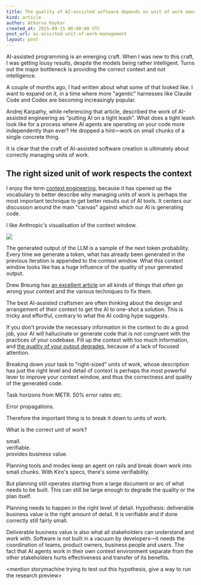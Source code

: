 ```yaml
---
title: The quality of AI-assisted software depends on unit of work management
kind: article
author: Atharva Raykar
created_at: 2025-09-15 00:00:00 UTC
post_url: ai-assisted-unit-of-work-management
layout: post
---
```

AI-assisted programming is an emerging craft. When I was new to this craft, I was getting lousy results, despite the models being rather intelligent. Turns out the major bottleneck is providing the correct context and not intelligence.

A couple of months ago, I had written about what some of that looked like. I want to expand on it, in a time where more "agentic" harnesses like Claude Code and Codex are becoming increasingly popular.

Andrej Karpathy, while referencing that article, described the work of AI-assisted engineering as "putting AI on a tight leash". What does a tight leash look like for a process where AI agents are operating on your code more independently than ever? He dropped a hint—work on small chunks of a single concrete thing.

It is clear that the craft of AI-assisted software creation is ultimately about correctly managing units of work.

## The right sized unit of work respects the context

I enjoy the term [context engineering](https://simonwillison.net/2023/Jan/23/riley-goodside/), because it has opened up the vocabulary to better describe why managing units of work is perhaps the most important technique to get better results out of AI tools. It centers our discussion around the main "canvas" against which our AI is generating code.

I like Anthropic's visualisation of the context window.

![](https://mintcdn.com/anthropic/PF_69UDRSEsLpN9D/images/context-window.svg?fit=max&auto=format&n=PF_69UDRSEsLpN9D&q=85&s=0e62b88b8d27b13a38dd2261151bada6)

The generated output of the LLM is a sample of the next token probability. Every time we generate a token, what has already been generated in the previous iteration is appended to the context window. What this context window looks like has a huge influence of the quality of your generated output.

Drew Breunig has [an excellent article](https://www.dbreunig.com/2025/06/26/how-to-fix-your-context.html) on all kinds of things that often go wrong your context and the various techniques to fix them.

The best AI-assisted craftsmen are often thinking about the design and arrangement of their context to get the AI to one-shot a solution. This is tricky and effortful, contrary to what the AI coding hype suggests.

If you don't provide the necessary information in the context to do a good job, your AI will hallucinate or generate code that is not congruent with the practices of your codebase. Fill up the context with too much information, and [the quality of your output degrades](https://research.trychroma.com/context-rot), because of a lack of focused attention.

Breaking down your task to "right-sized" units of work, whose description has just the right level and detail of context is perhaps the most powerful lever to improve your context window, and thus the correctness and quality of the generated code.

Task horizons from METR. 50% error rates etc.

Error propagations.

Therefore the important thing is to break it down to units of work.

What is the correct unit of work?

small.\
verifiable.\
provides business value.

Planning tools and modes keep an agent on rails and break down work into small chunks. With Kiro's specs, there's some verifiability.

But planning still operates starting from a large document or arc of what needs to be built. This can still be large enough to degrade the quality or the plan itself.

Planning needs to happen in the right level of detail. Hypothesis: deliverable business value is the right amount of detail. It is verifiable and if done correctly still fairly small.

Deliverable business value is also what all stakeholders can understand and work with. Software is not built in a vacuum by developers—it needs the coordination of teams, product owners, business people and users. The fact that AI agents work in their own context environment separate from the other stakeholders hurts effectiveness and transfer of its benefits.

<mention storymachine trying to test out this hypothesis, give a way to run the research preview>
